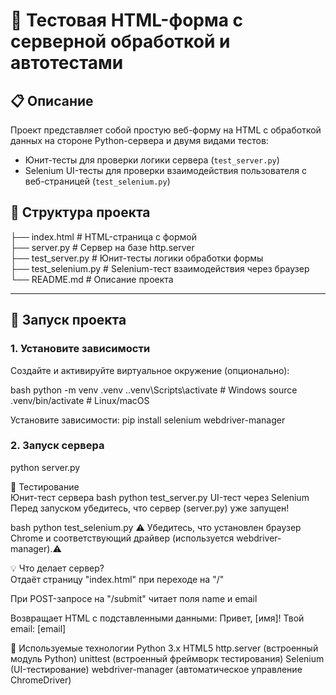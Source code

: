 # 🧪 Тестовая HTML-форма с серверной обработкой и автотестами

## 📋 Описание

Проект представляет собой простую веб-форму на HTML с обработкой данных на стороне Python-сервера и двумя видами тестов:

- Юнит-тесты для проверки логики сервера (`test_server.py`)
- Selenium UI-тесты для проверки взаимодействия пользователя с веб-страницей (`test_selenium.py`)

## 📁 Структура проекта
├── index.html # HTML-страница с формой<br>
├── server.py # Сервер на базе http.server<br>
├── test_server.py # Юнит-тесты логики обработки формы<br>
├── test_selenium.py # Selenium-тест взаимодействия через браузер<br>
└── README.md # Описание проекта

---

## 🚀 Запуск проекта

### 1. Установите зависимости

Создайте и активируйте виртуальное окружение (опционально):

bash
python -m venv .venv
.\.venv\Scripts\activate  # Windows
source .venv/bin/activate # Linux/macOS

Установите зависимости:
pip install selenium webdriver-manager

### 2. Запуск сервера
python server.py

🧪 Тестирование<br>
Юнит-тест сервера
bash
python test_server.py
UI-тест через Selenium
Перед запуском убедитесь, что сервер (server.py) уже запущен!

bash
python test_selenium.py
⚠️ Убедитесь, что установлен браузер Chrome и соответствующий драйвер (используется webdriver-manager).⚠️

💡 Что делает сервер?<br>
Отдаёт страницу "index.html" при переходе на "/"

При POST-запросе на "/submit" читает поля name и email

Возвращает HTML с подставленными данными:
Привет, [имя]! Твой email: [email]

🧰 Используемые технологии
Python 3.x
HTML5
http.server (встроенный модуль Python)
unittest (встроенный фреймворк тестирования)
Selenium (UI-тестирование)
webdriver-manager (автоматическое управление ChromeDriver)
